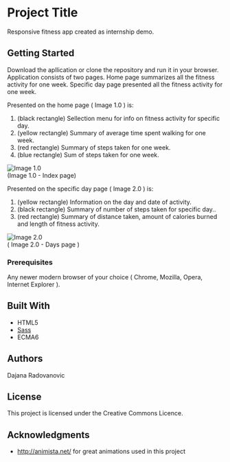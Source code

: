 # Project Title

Responsive fitness app created as internship demo.

## Getting Started

Download the apllication or clone the repository and run it in your browser.
Application consists of two pages. Home page summarizes all the fitness activity for one week. Specific day page presented all the fitness activity for one week.

Presented on the home page ( Image 1.0 ) is:

1. (black rectangle) Sellection menu for info on fitness activity for specific day.
2. (yellow rectangle) Summary of average time spent walking for one week.
3. (red rectangle) Summary of steps taken for one week.
4. (blue rectangle) Sum of steps taken for one week.

![Image 1.0](https://camo.githubusercontent.com/54ac3cd1211040e6fb03a05653981c2e6d4a0704/68747470733a2f2f692e6779617a6f2e636f6d2f65393535646231653635396164623963373539613031366530303837633532302e706e67)  
(Image 1.0 - Index page)

Presented on the specific day page ( Image 2.0 ) is:

1. (yellow rectangle) Information on the day and date of activity.
2. (black rectangle) Summary of number of steps taken for specific day..
3. (red rectangle) Summary of distance taken, amount of calories burned and length of fitness activity.

![Image 2.0](https://camo.githubusercontent.com/35ebe3f0dc2e2c535247f4ff9b6cdbf0f2c4a0d8/68747470733a2f2f692e6779617a6f2e636f6d2f32366138663866646362363833623538373733313838343436633235373338322e706e67)  
( Image 2.0 - Days page )

### Prerequisites

Any newer modern browser of your choice ( Chrome, Mozilla, Opera, Internet Explorer ).

## Built With

- HTML5
- [Sass](https://sass-lang.com/)
- ECMA6

## Authors

Dajana Radovanovic

## License

This project is licensed under the Creative Commons Licence.

## Acknowledgments

- http://animista.net/ for great animations used in this project

